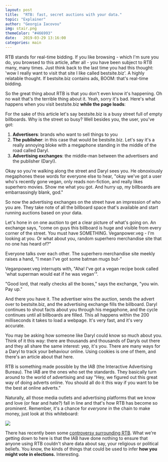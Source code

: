 ```yaml
---
layout: post
title:  "RTB: fast, secret auctions with your data."
topic: "Explainer"
author: "Georgia Iacovou"
img: stair.png
themeColor: "#466993"
date:   2019-03-29 13:16:00
categories: main
---
```


RTB stands for real-time bidding. If you like browsing - which I'm sure you do, you browsed to this article, after all - you have been subject to RTB many, many times. Just think back to the last time you had this thought: 'wow I really want to visit that site I like called bestsite.biz'. A highly relatable thought. If bestsite.biz contains ads, BOOM: that's real-time bidding.

So the great thing about RTB is that you don't even know it's happening. Oh no wait that's the terrible thing about it. Yeah, sorry it's bad. Here's what happens when you visit bestsite.biz **while the page loads**:

For the sake of this article let's say bestsite.biz is a busy street full of empty billboards. Why is the street so busy? Well besides you, the user, you've got:

1. **Advertisers**: brands who want to sell things to you
2. **The publisher**: in this case that would be bestsite.biz. Let's say it's a really annoying bloke with a megaphone standing in the middle of the road called Daryl.
3. **Advertising exchanges**: the middle-man between the advertisers and the publisher (Daryl).

Okay so you're walking along the street and Daryl sees you. He obnoxiously megaphones these words for everyone else to hear, "okay we've got a user who's recently gone vegan, only reads non-fiction, and really likes superhero movies.  Show me what you got. And hurry up, my billboards are embarrassingly blank, god."

So now the advertising exchanges on the street have an impression of who you are. They take note of all the billboard space that's available and start running auctions based on your data.

Let's hone in on one auction to get a clear picture of what's going on. An exchange says, "come on guys this billboard is huge and visible from every corner of the street. You must have SOMETHING. Veganpower.veg - I'm looking at you. Or what about you, random superhero merchandise site that no one has heard of?"

Everyone talks over each other. The superhero merchandise site meekly raises a hand, "I mean I've got some batman mugs but-"

Veganpower.veg interrupts with, "Aha! I've got a vegan recipe book called 'what superman would eat if he was vegan'". 

"Good lord, that really checks all the boxes," says the exchange, "you win. Pay up."

And there you have it. The advertiser wins the auction, sends the advert over to bestsite.biz, and the advertising exchange fills the billboard. Daryl continues to shout facts about you through his megaphone, and the cycle continues until all billboards are filled. This all happens within the 200 milliseconds it takes to load a webpage. It's very fast, and it's very accurate. 

You may be asking how someone like Daryl could know so much about you. Think of it this way: there are thousands and thousands of Daryls out there and they all share the same interest: yep, it's you. There are many ways for a Daryl to track your behaviour online. Using cookies is one of them, and there's an article about that here.

RTB is something made possible by the IAB (the Interactive Advertising Bureau). The IAB are the ones who set the standards. They basically turn around to the world of advertising and say "Hey, we figured out this great way of doing adverts online. You should all do it this way if you want to be the best at online adverts."

Naturally, all those media outlets and advertising platforms that we know and love (or fear and hate?) fall in line and that's how RTB has become so prominent. Remember, it's a chance for *everyone* in the chain to make money, just look at this whiteboard:

![](images/rtb.png)

There has recently been some [controversy surrounding RTB](https://www.notion.so/metomic/Real-time-ad-bidding-7442f7c32d8b4d6f9a1395a3b1657f9a). What we're getting down to here is that the IAB have done nothing to ensure that anyone using RTB couldn't share data about say, your religious or political beliefs. You know, the kinds of things that could be used to infer **how you might vote in elections.** Interesting.